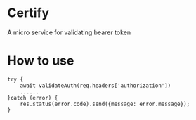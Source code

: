 # Certify
A micro service for validating bearer token

# How to use

````
try {  
    await validateAuth(req.headers['authorization'])  
    ......  
}catch (error) {  
    res.status(error.code).send({message: error.message});  
}